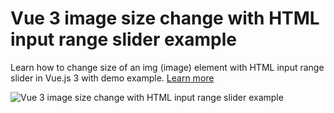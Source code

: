 # Vue 3 image size change with HTML input range slider example

Learn how to change size of an img (image) element with HTML input range slider in Vue.js 3 with demo example.
[Learn more](https://www.nightprogrammer.com/vue-js/update-image-size-with-input-range-slider-in-vue-3-example/)

![Vue 3 image size change with HTML input range slider example](https://i0.wp.com/www.nightprogrammer.com/wp-content/uploads/2022/09/change-image-size-with-input-range-slider-example.gif "Vue 3 image size change with HTML input range slider example")
